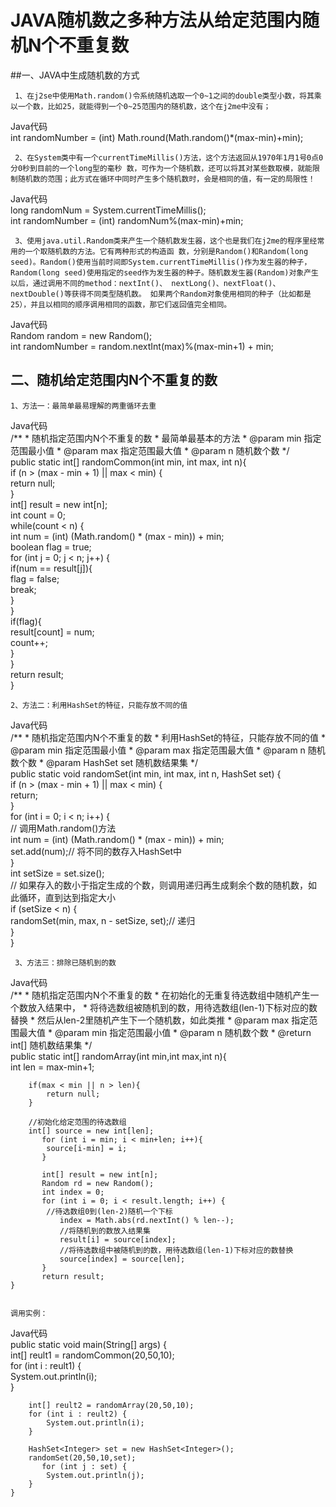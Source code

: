 # JAVA随机数之多种方法从给定范围内随机N个不重复数
##一、JAVA中生成随机数的方式


     1、在j2se中使用Math.random()令系统随机选取一个0~1之间的double类型小数，将其乘以一个数，比如25，就能得到一个0~25范围内的随机数，这个在j2me中没有；    

Java代码  
int randomNumber = (int) Math.round(Math.random()*(max-min)+min);  
 

     2、在System类中有一个currentTimeMillis()方法，这个方法返回从1970年1月1号0点0分0秒到目前的一个long型的毫秒 数，可作为一个随机数，还可以将其对某些数取模，就能限制随机数的范围；此方式在循环中同时产生多个随机数时，会是相同的值，有一定的局限性！  

Java代码  
long randomNum = System.currentTimeMillis();  
int randomNumber = (int) randomNum%(max-min)+min;  
 

     3、使用java.util.Random类来产生一个随机数发生器，这个也是我们在j2me的程序里经常用的一个取随机数的方法。它有两种形式的构造函 数，分别是Random()和Random(long seed)。Random()使用当前时间即System.currentTimeMillis()作为发生器的种子，Random(long seed)使用指定的seed作为发生器的种子。随机数发生器(Random)对象产生以后，通过调用不同的method：nextInt()、 nextLong()、nextFloat()、nextDouble()等获得不同类型随机数。 如果两个Random对象使用相同的种子（比如都是25），并且以相同的顺序调用相同的函数，那它们返回值完全相同。    

Java代码  
Random random = new Random();  
int randomNumber =  random.nextInt(max)%(max-min+1) + min;  
 

 

## 二、随机给定范围内N个不重复的数

 

    1、方法一：最简单最易理解的两重循环去重  

Java代码  
    /** 
     * 随机指定范围内N个不重复的数 
     * 最简单最基本的方法 
     * @param min 指定范围最小值 
     * @param max 指定范围最大值 
     * @param n 随机数个数 
     */  
    public static int[] randomCommon(int min, int max, int n){  
        if (n > (max - min + 1) || max < min) {  
               return null;  
           }  
        int[] result = new int[n];  
        int count = 0;  
        while(count < n) {  
            int num = (int) (Math.random() * (max - min)) + min;  
            boolean flag = true;  
            for (int j = 0; j < n; j++) {  
                if(num == result[j]){  
                    flag = false;  
                    break;  
                }  
            }  
            if(flag){  
                result[count] = num;  
                count++;  
            }  
        }  
        return result;  
    }  
    

    2、方法二：利用HashSet的特征，只能存放不同的值  

Java代码  
    /** 
     * 随机指定范围内N个不重复的数 
     * 利用HashSet的特征，只能存放不同的值 
     * @param min 指定范围最小值 
     * @param max 指定范围最大值 
     * @param n 随机数个数 
     * @param HashSet<Integer> set 随机数结果集 
     */  
       public static void randomSet(int min, int max, int n, HashSet<Integer> set) {  
           if (n > (max - min + 1) || max < min) {  
               return;  
           }  
           for (int i = 0; i < n; i++) {  
               // 调用Math.random()方法  
               int num = (int) (Math.random() * (max - min)) + min;  
               set.add(num);// 将不同的数存入HashSet中  
           }  
           int setSize = set.size();  
           // 如果存入的数小于指定生成的个数，则调用递归再生成剩余个数的随机数，如此循环，直到达到指定大小  
           if (setSize < n) {  
            randomSet(min, max, n - setSize, set);// 递归  
           }  
       }  


     3、方法三：排除已随机到的数  

Java代码  
    /** 
     * 随机指定范围内N个不重复的数 
     * 在初始化的无重复待选数组中随机产生一个数放入结果中， 
     * 将待选数组被随机到的数，用待选数组(len-1)下标对应的数替换 
     * 然后从len-2里随机产生下一个随机数，如此类推 
     * @param max  指定范围最大值 
     * @param min  指定范围最小值 
     * @param n  随机数个数 
     * @return int[] 随机数结果集 
     */  
    public static int[] randomArray(int min,int max,int n){  
        int len = max-min+1;  

        if(max < min || n > len){  
            return null;  
        }  

        //初始化给定范围的待选数组  
        int[] source = new int[len];  
           for (int i = min; i < min+len; i++){  
            source[i-min] = i;  
           }  

           int[] result = new int[n];  
           Random rd = new Random();  
           int index = 0;  
           for (int i = 0; i < result.length; i++) {  
            //待选数组0到(len-2)随机一个下标  
               index = Math.abs(rd.nextInt() % len--);  
               //将随机到的数放入结果集  
               result[i] = source[index];  
               //将待选数组中被随机到的数，用待选数组(len-1)下标对应的数替换  
               source[index] = source[len];  
           }  
           return result;  
    }  
  

    调用实例：

Java代码  
        public static void main(String[] args) {  
        int[] reult1 = randomCommon(20,50,10);  
        for (int i : reult1) {  
            System.out.println(i);  
        }  

        int[] reult2 = randomArray(20,50,10);  
        for (int i : reult2) {  
            System.out.println(i);  
        }  

        HashSet<Integer> set = new HashSet<Integer>();  
        randomSet(20,50,10,set);  
           for (int j : set) {  
            System.out.println(j);  
        }  
    }  

